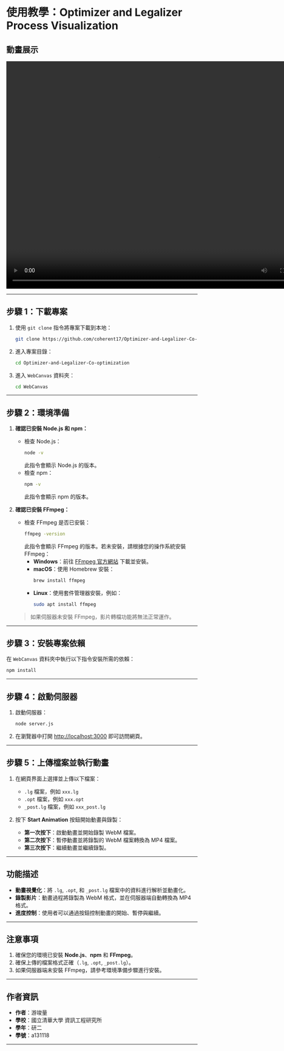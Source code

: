 # 使用教學：Optimizer and Legalizer Process Visualization

## 動畫展示

<video width="800" height="600" controls>
  <source src="./video/testcase1_16900_20241122_165801.mp4" type="video/mp4">
  您的瀏覽器不支援 HTML5 視訊標籤，請下載檔案觀看：
  <a href="./video/testcase1_16900_20241122_165801.mp4">下載 MP4 檔案</a>
</video>

---

## 步驟 1：下載專案

1. 使用 `git clone` 指令將專案下載到本地：

   ```bash
   git clone https://github.com/coherent17/Optimizer-and-Legalizer-Co-optimization.git
   ```

2. 進入專案目錄：

   ```bash
   cd Optimizer-and-Legalizer-Co-optimization
   ```

3. 進入 `WebCanvas` 資料夾：
   ```bash
   cd WebCanvas
   ```

---

## 步驟 2：環境準備

1. **確認已安裝 Node.js 和 npm：**

   - 檢查 Node.js：
     ```bash
     node -v
     ```
     此指令會顯示 Node.js 的版本。
   - 檢查 npm：
     ```bash
     npm -v
     ```
     此指令會顯示 npm 的版本。

2. **確認已安裝 FFmpeg：**

   - 檢查 FFmpeg 是否已安裝：
     ```bash
     ffmpeg -version
     ```
     此指令會顯示 FFmpeg 的版本。若未安裝，請根據您的操作系統安裝 FFmpeg：
     - **Windows**：前往 [FFmpeg 官方網站](https://ffmpeg.org/) 下載並安裝。
     - **macOS**：使用 Homebrew 安裝：
       ```bash
       brew install ffmpeg
       ```
     - **Linux**：使用套件管理器安裝，例如：
       ```bash
       sudo apt install ffmpeg
       ```

   > 如果伺服器未安裝 FFmpeg，影片轉檔功能將無法正常運作。

---

## 步驟 3：安裝專案依賴

在 `WebCanvas` 資料夾中執行以下指令安裝所需的依賴：

```bash
npm install
```

---

## 步驟 4：啟動伺服器

1. 啟動伺服器：

   ```bash
   node server.js
   ```

2. 在瀏覽器中打開 [http://localhost:3000](http://localhost:3000) 即可訪問網頁。

---

## 步驟 5：上傳檔案並執行動畫

1. 在網頁界面上選擇並上傳以下檔案：

   - `.lg` 檔案，例如 `xxx.lg`
   - `.opt` 檔案，例如 `xxx.opt`
   - `_post.lg` 檔案，例如 `xxx_post.lg`

2. 按下 **Start Animation** 按鈕開始動畫與錄製：
   - **第一次按下**：啟動動畫並開始錄製 WebM 檔案。
   - **第二次按下**：暫停動畫並將錄製的 WebM 檔案轉換為 MP4 檔案。
   - **第三次按下**：繼續動畫並繼續錄製。

---

## 功能描述

- **動畫視覺化**：將 `.lg`, `.opt`, 和 `_post.lg` 檔案中的資料進行解析並動畫化。
- **錄製影片**：動畫過程將錄製為 WebM 格式，並在伺服器端自動轉換為 MP4 格式。
- **進度控制**：使用者可以通過按鈕控制動畫的開始、暫停與繼續。

---

## 注意事項

1. 確保您的環境已安裝 **Node.js**、**npm** 和 **FFmpeg**。
2. 確保上傳的檔案格式正確（`.lg`, `.opt`, `_post.lg`）。
3. 如果伺服器端未安裝 FFmpeg，請參考環境準備步驟進行安裝。

---

## 作者資訊

- **作者**：游竣量
- **學校**：國立清華大學 資訊工程研究所
- **學年**：研二
- **學號**：a131118

---
